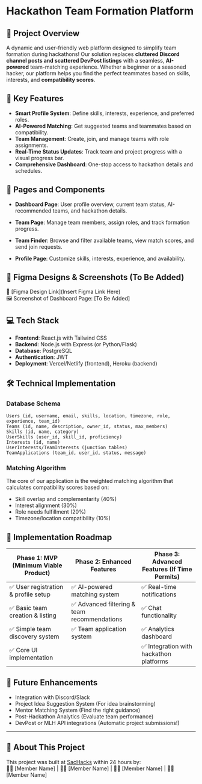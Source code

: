 # Hackathon Team Formation Platform

## 🌟 Project Overview

A dynamic and user-friendly web platform designed to simplify team formation during hackathons! Our solution replaces **cluttered Discord channel posts and scattered DevPost listings** with a seamless, **AI-powered** team-matching experience. Whether a beginner or a seasoned hacker, our platform helps you find the perfect teammates based on skills, interests, and **compatibility scores**.

## 📱 Key Features

- **Smart Profile System**: Define skills, interests, experience, and preferred roles.
- **AI-Powered Matching**: Get suggested teams and teammates based on compatibility.
- **Team Management**: Create, join, and manage teams with role assignments.
- **Real-Time Status Updates**: Track team and project progress with a visual progress bar.
- **Comprehensive Dashboard**:  One-stop access to hackathon details and schedules.

## 🧭 Pages and Components

- **Dashboard Page**: User profile overview, current team status, AI-recommended teams, and hackathon details.

- **Team Page**: Manage team members, assign roles, and track formation progress.

- **Team Finder**: Browse and filter available teams, view match scores, and send join requests.

- **Profile Page**: Customize skills, interests, experience, and availability.

## 📂 Figma Designs & Screenshots (To Be Added)

🔗 [Figma Design Link](Insert Figma Link Here) <br/>
🖼️ Screenshot of Dashboard Page: [To Be Added]

## 💻 Tech Stack

- **Frontend**: React.js with Tailwind CSS
- **Backend**: Node.js with Express (or Python/Flask)
- **Database**: PostgreSQL
- **Authentication**: JWT
- **Deployment**: Vercel/Netlify (frontend), Heroku (backend)

## 🛠️ Technical Implementation

### Database Schema
```
Users (id, username, email, skills, location, timezone, role, experience, team_id)
Teams (id, name, description, owner_id, status, max_members)
Skills (id, name, category)
UserSkills (user_id, skill_id, proficiency)
Interests (id, name)
UserInterests/TeamInterests (junction tables)
TeamApplications (team_id, user_id, status, message)
```

### Matching Algorithm
The core of our application is the weighted matching algorithm that calculates compatibility scores based on:
- Skill overlap and complementarity (40%)
- Interest alignment (30%)
- Role needs fulfillment (20%)
- Timezone/location compatibility (10%)

## 🚀 Implementation Roadmap

| Phase 1: MVP (Minimum Viable Product) | Phase 2: Enhanced Features | Phase 3: Advanced Features (If Time Permits) |
| ----------- | ----------- | ----------- |
| ✅ User registration & profile setup | ✅ AI-powered matching system | ✅ Real-time notifications |
| ✅ Basic team creation & listing | ✅ Advanced filtering & team recommendations | ✅ Chat functionality |
| ✅ Simple team discovery system | ✅ Team application system | ✅ Analytics dashboard |
| ✅ Core UI implementation | | ✅ Integration with hackathon platforms |

## 🔮 Future Enhancements

- Integration with Discord/Slack
- Project Idea Suggestion System (For idea brainstorming)
- Mentor Matching System (Find the right guidance)
- Post-Hackathon Analytics (Evaluate team performance)
- DevPost or MLH API integrations (Automatic project submissions!)

---

## 🎉 About This Project

This project was built at [SacHacks](https://sachacks.io/) within 24 hours by: <br/>
👨‍💻 [Member Name] | 👩‍💻 [Member Name] | 👩‍💻 [Member Name] | 👩‍💻 [Member Name]

